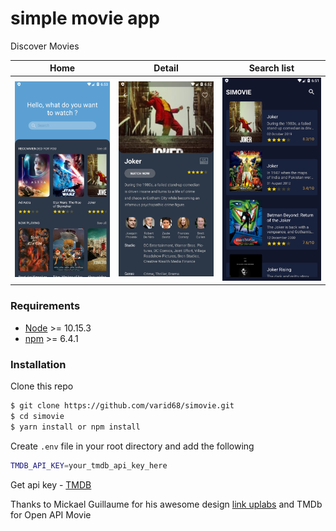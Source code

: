 # simple movie app 
Discover Movies

<table>
  <thead>
    <th>Home</th>
    <th>Detail</th>
    <th>Search list</th>
  </thead>
  <tbody>
    <td><img src='./home.png' /></td>
    <td><img src='./detail.png' /></td>
    <td><img src='./search.png' /></td>
  </tbody>
</table>

### Requirements
- [Node](https://nodejs.org/) >= 10.15.3
- [npm](https://npmjs.com) >= 6.4.1

### Installation

Clone this repo

```sh
$ git clone https://github.com/varid68/simovie.git
$ cd simovie
$ yarn install or npm install
```

Create `.env` file in your root directory and add the following

```sh
TMDB_API_KEY=your_tmdb_api_key_here

```

Get api key - [TMDB](https://www.themoviedb.org/)

Thanks to Mickael Guillaume for his awesome design [link uplabs](https://www.uplabs.com/posts/movies-e0f9c1ea-a644-4666-857b-10933c4089ca) and TMDb for Open API Movie
